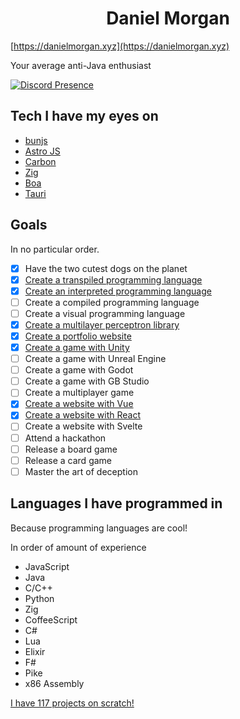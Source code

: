 <h1 align="center">Daniel Morgan</h1>

[https://danielmorgan.xyz](https://danielmorgan.xyz)

Your average anti-Java enthusiast

[![Discord Presence](https://lanyard.cnrad.dev/api/480514992618078228)](https://discord.com/users/480514992618078228)

## Tech I have my eyes on
- [bunjs](https://bun.sh/)
- [Astro JS](https://astro.build/)
- [Carbon](https://github.com/carbon-language/carbon-lang)
- [Zig](https://ziglang.org/learn/)
- [Boa](https://github.com/jasonwilliams/boa)
- [Tauri](https://tauri.app/)

## Goals
In no particular order.
- [x] Have the two cutest dogs on the planet
- [x] [Create a transpiled programming language](https://github.com/Dmrgn/fcpl)
- [x] [Create an interpreted programming language](https://github.com/Dmrgn/brainparser)
- [ ] Create a compiled programming language
- [ ] Create a visual programming language
- [x] [Create a multilayer perceptron library](https://github.com/Dmrgn/perceptron-library)
- [x] [Create a portfolio website](https://github.com/Dmrgn/danielmorgan.xyz)
- [x] [Create a game with Unity](https://rocketraider.netlify.app)
- [ ] Create a game with Unreal Engine
- [ ] Create a game with Godot
- [ ] Create a game with GB Studio
- [ ] Create a multiplayer game
- [x] [Create a website with Vue](https://github.com/Dmrgn/danielmorgan.xyz)
- [X] [Create a website with React](https://github.com/Dmrgn/TicTacToe)
- [ ] Create a website with Svelte
- [ ] Attend a hackathon
- [ ] Release a board game
- [ ] Release a card game
- [ ] Master the art of deception

## Languages I have programmed in
Because programming languages are cool!

In order of amount of experience
- JavaScript
- Java
- C/C++
- Python
- Zig
- CoffeeScript
- C#
- Lua
- Elixir
- F#
- Pike
- x86 Assembly

[I have 117 projects on scratch!](https://scratch.mit.edu/users/destroyer161drm/)

